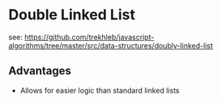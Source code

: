 # Double Linked List
see: https://github.com/trekhleb/javascript-algorithms/tree/master/src/data-structures/doubly-linked-list

## Advantages
- Allows for easier logic than standard linked lists